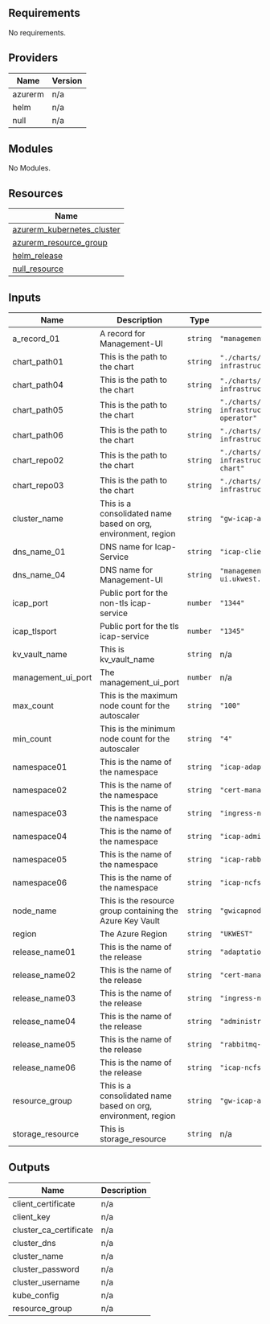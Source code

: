 ## Requirements

No requirements.

## Providers

| Name | Version |
|------|---------|
| azurerm | n/a |
| helm | n/a |
| null | n/a |

## Modules

No Modules.

## Resources

| Name |
|------|
| [azurerm_kubernetes_cluster](https://registry.terraform.io/providers/hashicorp/azurerm/latest/docs/resources/kubernetes_cluster) |
| [azurerm_resource_group](https://registry.terraform.io/providers/hashicorp/azurerm/latest/docs/resources/resource_group) |
| [helm_release](https://registry.terraform.io/providers/hashicorp/helm/latest/docs/resources/release) |
| [null_resource](https://registry.terraform.io/providers/hashicorp/null/latest/docs/resources/resource) |

## Inputs

| Name | Description | Type | Default | Required |
|------|-------------|------|---------|:--------:|
| a\_record\_01 | A record for Management-UI | `string` | `"management-ui"` | no |
| chart\_path01 | This is the path to the chart | `string` | `"./charts/icap-infrastructure/adaptation"` | no |
| chart\_path04 | This is the path to the chart | `string` | `"./charts/icap-infrastructure/administration"` | no |
| chart\_path05 | This is the path to the chart | `string` | `"./charts/icap-infrastructure/rabbitmq-operator"` | no |
| chart\_path06 | This is the path to the chart | `string` | `"./charts/icap-infrastructure/ncfs"` | no |
| chart\_repo02 | This is the path to the chart | `string` | `"./charts/icap-infrastructure/cert-manager-chart"` | no |
| chart\_repo03 | This is the path to the chart | `string` | `"./charts/icap-infrastructure/ingress-nginx"` | no |
| cluster\_name | This is a consolidated name based on org, environment, region | `string` | `"gw-icap-aks-delivery-ukw"` | no |
| dns\_name\_01 | DNS name for Icap-Service | `string` | `"icap-client-ukw"` | no |
| dns\_name\_04 | DNS name for Management-UI | `string` | `"management-ui.ukwest.cloudapp.azure.com"` | no |
| icap\_port | Public port for the non-tls icap-service | `number` | `"1344"` | no |
| icap\_tlsport | Public port for the tls icap-service | `number` | `"1345"` | no |
| kv\_vault\_name | This is kv\_vault\_name | `string` | n/a | yes |
| management\_ui\_port | The management\_ui\_port | `number` | n/a | yes |
| max\_count | This is the maximum node count for the autoscaler | `string` | `"100"` | no |
| min\_count | This is the minimum node count for the autoscaler | `string` | `"4"` | no |
| namespace01 | This is the name of the namespace | `string` | `"icap-adaptation"` | no |
| namespace02 | This is the name of the namespace | `string` | `"cert-manager"` | no |
| namespace03 | This is the name of the namespace | `string` | `"ingress-nginx"` | no |
| namespace04 | This is the name of the namespace | `string` | `"icap-administration"` | no |
| namespace05 | This is the name of the namespace | `string` | `"icap-rabbitmq-operator"` | no |
| namespace06 | This is the name of the namespace | `string` | `"icap-ncfs"` | no |
| node\_name | This is the resource group containing the Azure Key Vault | `string` | `"gwicapnode"` | no |
| region | The Azure Region | `string` | `"UKWEST"` | no |
| release\_name01 | This is the name of the release | `string` | `"adaptation-service"` | no |
| release\_name02 | This is the name of the release | `string` | `"cert-manager"` | no |
| release\_name03 | This is the name of the release | `string` | `"ingress-nginx"` | no |
| release\_name04 | This is the name of the release | `string` | `"administration-service"` | no |
| release\_name05 | This is the name of the release | `string` | `"rabbitmq-operator"` | no |
| release\_name06 | This is the name of the release | `string` | `"icap-ncfs"` | no |
| resource\_group | This is a consolidated name based on org, environment, region | `string` | `"gw-icap-aks-delivery"` | no |
| storage\_resource | This is storage\_resource | `string` | n/a | yes |

## Outputs

| Name | Description |
|------|-------------|
| client\_certificate | n/a |
| client\_key | n/a |
| cluster\_ca\_certificate | n/a |
| cluster\_dns | n/a |
| cluster\_name | n/a |
| cluster\_password | n/a |
| cluster\_username | n/a |
| kube\_config | n/a |
| resource\_group | n/a |
